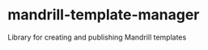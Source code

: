 mandrill-template-manager
=========================

Library for creating and publishing Mandrill templates
